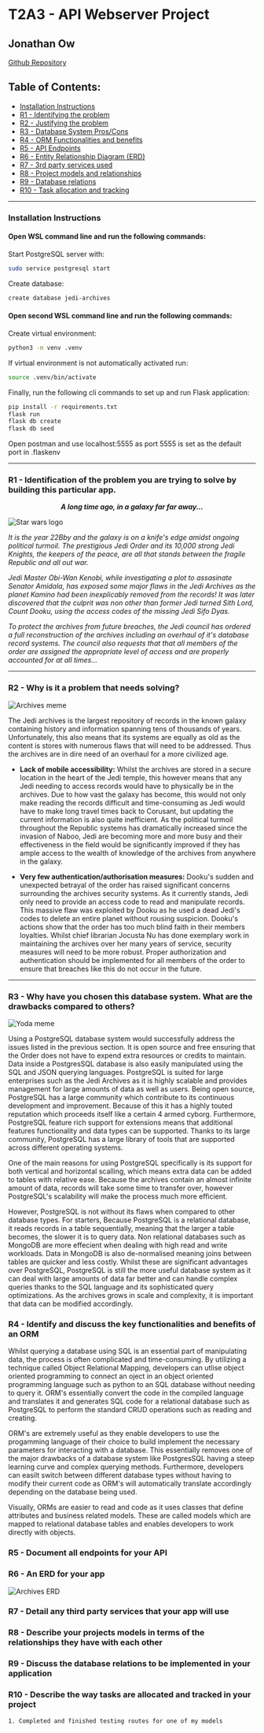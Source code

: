 # T2A3 - API Webserver Project
## Jonathan Ow 

[Github Repository](https://github.com/Jow17/API-Webserver-Jedi-Archives)

## Table of Contents:
-  [Installation Instructions](#installation-instructions)
- [R1 - Identifying the problem](#r1---identification-of-the-problem-you-are-trying-to-solve-by-building-this-particular-app)
- [R2 - Justifying the problem](#r2---why-is-it-a-problem-that-needs-solving)
- [R3 - Database System Pros/Cons](#r3---why-have-you-chosen-this-database-system-what-are-the-drawbacks-compared-to-others)
- [R4 - ORM Functionalities and benefits](#r4---identify-and-discuss-the-key-functionalities-and-benefits-of-an-orm)
- [R5 - API Endpoints](#r5---document-all-endpoints-for-your-api)
- [R6 - Entity Relationship Diagram (ERD)](#r6---an-erd-for-your-app)
- [R7 - 3rd party services used](#r7---detail-any-third-party-services-that-your-app-will-use)
- [R8 - Project models and relationships](#r8---describe-your-projects-models-in-terms-of-the-relationships-they-have-with-each-other)
- [R9 - Database relations](#r9---discuss-the-database-relations-to-be-implemented-in-your-application)
- [R10 - Task allocation and tracking](#r10---describe-the-way-tasks-are-allocated-and-tracked-in-your-project)

---
### **Installation Instructions**

#### **Open WSL command line and run the following commands:**

Start PostgreSQL server with:
```sh
sudo service postgresql start
```
Create database:
```sh
create database jedi-archives
```
#### **Open second WSL command line and run the following commands:**

Create virtual environment:
```sh
python3 -m venv .venv
```
If virtual environment is not automatically activated run:
```sh
source .venv/bin/activate
```
Finally, run the following cli commands to set up and run Flask application:
```sh
pip install -r requirements.txt
flask run
flask db create
flask db seed
```
Open postman and use localhost:5555 as port 5555 is set as the default port in .flaskenv

---
### **R1 - Identification of the problem you are trying to solve by building this particular app.**

<p align="center"><em><b>A long time ago, in a galaxy far far away...</b><br></em>

![Star wars logo](docs/Star_Wars_Logo.svg.png)

*It is the year 22Bby and the galaxy is on a knife's edge amidst ongoing political turmoil. The prestigious Jedi Order and its 10,000 strong Jedi Knights, the keepers of the peace, are all that stands between the fragile Republic and all out war.*

*Jedi Master Obi-Wan Kenobi, while investigating a plot to assasinate Senator Amidala, has exposed some major flaws in the Jedi Archives as the planet Kamino had been inexplicably removed from the records! It was later discovered that the culprit was non other than former Jedi turned Sith Lord, Count Dooku, using the access codes of the missing Jedi Sifo Dyas.*

*To protect the archives from future breaches, the Jedi council has ordered a full reconstruction of the archives including an overhaul of it's database record systems. The council also requests that that all members of the order are assigned the appropriate level of access and are properly accounted for at all times...*

---

### **R2 - Why is it a problem that needs solving?**

![Archives meme](docs/archives_meme.jpg)

The Jedi archives is the largest repository of records in the known galaxy containing history and information spanning tens of thousands of years. Unfortunately, this also means that its systems are equally as old as the content is stores with numerous flaws that will need to be addressed. Thus the archives are in dire need of an overhaul for a more civilized age.

- **Lack of mobile accessibility:** Whilst the archives are stored in a secure location in the heart of the Jedi temple, this however means that any Jedi needing to access records would have to physically be in the archives. Due to how vast the galaxy has become, this would not only make reading the records difficult and time-consuming as Jedi would have to make long travel times back to Corusant, but updating the current information is also quite inefficient. As the political turmoil throughout the Republic systems has dramatically increased since the invasion of Naboo, Jedi are becoming more and more busy and their effectiveness in the field would be significantly improved if they has ample access to the wealth of knowledge of the archives from anywhere in the galaxy. 

- **Very few authentication/authorisation measures:** Dooku's sudden and unexpected betrayal of the order has raised significant concerns surrounding the archives security systems. As it currently stands, Jedi only need to provide an access code to read and manipulate records. This massive flaw was exploited by Dooku as he used a dead Jedi's codes to delete an entire planet without rousing suspicion. Dooku's actions show that the order has too much blind faith in their members loyalties. Whilst chief librarian Jocusta Nu has done exemplary work in maintaining the archives over her many years of service, security measures will need to be more robust. Proper authorization and authentication should be implemented for all members of the order to ensure that breaches like this do not occur in the future. 

---

### **R3 - Why have you chosen this database system. What are the drawbacks compared to others?**
![Yoda meme](docs/Yoda_meme.jpg)

Using a PostgreSQL database system would successfully address the issues listed in the previous section. It is open source and free ensuring that the Order does not have to expend extra resources or credits to maintain. Data inside a PostgresSQL database is also easily manipulated using the SQL and JSON querying languages. PostgreSQL is suited for large enterprises such as the Jedi Archives as it is highly scalable and provides management for large amounts of data as well as users. Being open source, PostgreSQL has a large community which contribute to its continuous development and improvement. Because of this it has a highly touted reputation which proceeds itself like a certain 4 armed cyborg. Furthermore, PostgreSQL feature rich support for extensions means that additional features functionality and data types can be supported. Thanks to its large community, PostgreSQL has a large library of tools that are supported across different operating systems. 

One of the main reasons for using PostgreSQL specifically is its support for both vertical and horizontal scalling, which means extra data can be added to tables with relative ease. Because the archives contain an almost infinite amount of data, records will take some time to transfer over, however PostgreSQL's scalability will make the process much more efficient.

However, PostgreSQL is not without its flaws when compared to other database types. For starters, Because PostgreSQL is a relational database, it reads records in a table sequentially, meaning that the larger a table becomes, the slower it is to query data. Non relational databases such as MongoDB are more effecient when dealing with high read and write workloads. Data in MongoDB is also de-normalised meaning joins between tables are quicker and less costly. Whilst these are significant advantages over PostgreSQL, PostgreSQL is still the more useful database system as it can deal with large amounts of data far better and can handle complex queries thanks to the SQL language and its sophisticated query optimizations. As the archives grows in scale and complexity, it is important that data can be modified accordingly. 

### **R4 - Identify and discuss the key functionalities and benefits of an ORM**

Whilst querying a database using SQL is an essential part of manipulating data, the process is often complicated and time-consuming. By utilizing a technique called Object Relational Mapping, developers can utlise object oriented programming to connect an oject in an object oriented programming language such as python to an SQL database without needing to query it. ORM's essentially convert the code in the compiled language and translates it and generates SQL code for a relational database such as PostgreSQL to perform the standard CRUD operations such as reading and creating. 

ORM's are extremely useful as they enable developers to use the progamming language of their choice to build implement the necessary parameters for interacting with a database. This essentially removes one of the major drawbacks of a database system like PostgresSQL having a steep learning curve and complex querying methods. Furthermore, developers can easilt switch between different database types without having to modify their current code as ORM's will automatically translate accordingly depending on the database being used. 

Visually, ORMs are easier to read and code as it uses classes that define attributes and business related models. These are called models which are mapped to relational database tables and enables developers to work directly with objects.

### **R5 - Document all endpoints for your API**

### **R6 - An ERD for your app**

![Archives ERD](docs/Jedi_Archives_ERD.JPG)

### **R7 - Detail any third party services that your app will use**

### **R8 - Describe your projects models in terms of the relationships they have with each other**

### **R9 - Discuss the database relations to be implemented in your application**

### **R10 - Describe the way tasks are allocated and tracked in your project**

```
1. Completed and finished testing routes for one of my models
```